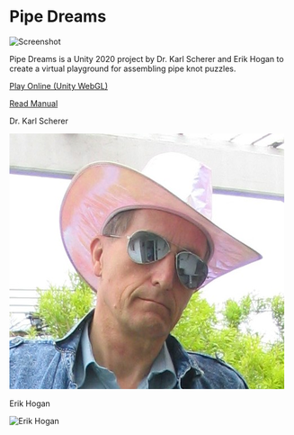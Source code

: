 # Pipe Dreams

![Screenshot](screenshot.png)

Pipe Dreams is a Unity 2020 project by Dr. Karl Scherer and Erik Hogan to create a virtual playground for assembling pipe knot puzzles.  

[Play Online (Unity WebGL)](https://earok.github.io/pipedreams/)

[Read Manual](MANUAL)

Dr. Karl Scherer

![Dr. Karl Scherer](Karl.jpg)

Erik Hogan

![Erik Hogan](Erik.jpg)
